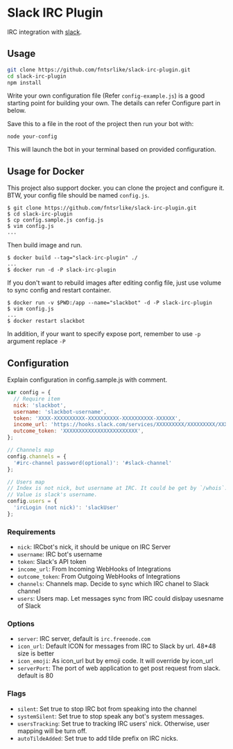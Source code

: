 # Slack IRC Plugin

IRC integration with [slack](http://slack.com).

## Usage

```bash
git clone https://github.com/fntsrlike/slack-irc-plugin.git
cd slack-irc-plugin
npm install
```

Write your own configuration file (Refer `config-example.js`) is a good starting point for building your own. The details can refer Configure part in below.

Save this to a file in the root of the project then run your bot with:

    node your-config

This will launch the bot in your terminal based on provided configuration.

## Usage for Docker

This project also support docker. you can clone the project and configure it. BTW, your config file should be named `config.js`.
```shell
$ git clone https://github.com/fntsrlike/slack-irc-plugin.git
$ cd slack-irc-plugin
$ cp config.sample.js config.js
$ vim config.js
...
```

Then build image and run.
```shell
$ docker build --tag="slack-irc-plugin" ./
...
$ docker run -d -P slack-irc-plugin
```

If you don't want to rebuild images after editing config file, just use volume to sync config and restart container.
```shell
$ docker run -v $PWD:/app --name="slackbot" -d -P slack-irc-plugin
$ vim config.js
...
$ docker restart slackbot
```

In addition, if your want to specify expose port, remember to use `-p` argument replace `-P`

## Configuration
Explain configuration in config.sample.js with comment.
```javascript
var config = {
  // Require item
  nick: 'slackbot',
  username: 'slackbot-username',
  token: 'XXXX-XXXXXXXXXX-XXXXXXXXXX-XXXXXXXXXX-XXXXXX',
  income_url: 'https://hooks.slack.com/services/XXXXXXXXX/XXXXXXXXX/XXXXXXXXXXXXXXXXXXXXXXXX',
  outcome_token: 'XXXXXXXXXXXXXXXXXXXXXXXX',
};

// Channels map
config.channels = {
  '#irc-channel password(optional)': '#slack-channel'
};

// Users map
// Index is not nick, but username at IRC. It could be get by `/whois`.
// Value is slack's username.
config.users = {
  'ircLogin (not nick)': 'slackUser'
};
```

### Requirements
- `nick`: IRCbot's nick, it should be unique on IRC Server
- `username`: IRC bot's username
- `token`: Slack's API token
- `income_url`: From Incoming WebHooks  of Integrations
- `outcome_token`: From Outgoing WebHooks of Integrations
- `channels`: Channels map. Decide to sync which IRC chanel to Slack channel
- `users`: Users map. Let messages sync from IRC could dislpay usesname of Slack

### Options
- `server`: IRC server, default is `irc.freenode.com`
- `icon_url`: Default ICON for messages from IRC to Slack by url. 48*48 size is better
- `icon_emoji`: As icon_url but by emoji code. It will override by icon_url
- `serverPort`: The port of web application to get post request from slack. default is 80

### Flags
- `silent`: Set true to stop IRC bot from speaking into the channel
- `systemSilent`: Set true to stop speak any bot's system messages.
- `usersTracking`: Set true to tracking IRC users' nick. Otherwise, user mapping will be turn off.
- `autoTildeAdded`: Set true to add tilde prefix on IRC nicks.
